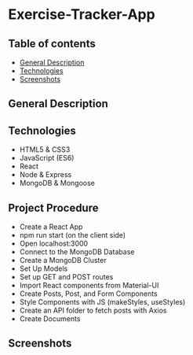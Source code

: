 # Exercise-Tracker-App

## Table of contents
* [General Description](#general-info)
* [Technologies](#technologies)
* [Screenshots](#screenshots)


## General Description


## Technologies

- HTML5 & CSS3
- JavaScript (ES6)
- React
- Node & Express
- MongoDB & Mongoose


## Project Procedure

- Create a React App
- npm run start (on the client side)
- Open localhost:3000
- Connect to the MongoDB Database
- Create a MongoDB Cluster
- Set Up Models
- Set up GET and POST routes
- Import React components from Material-UI
- Create Posts, Post, and Form Components
- Style Components with JS (makeStyles, useStyles)
- Create an API folder to fetch posts with Axios
- Create Documents


## Screenshots 
